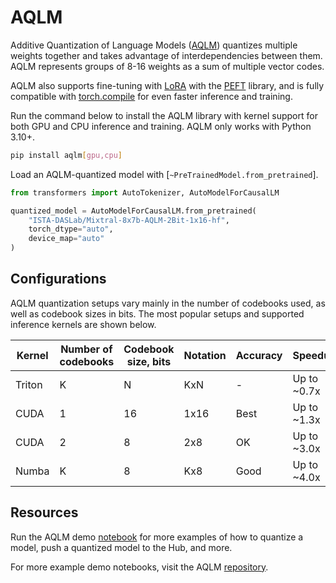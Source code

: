 <!--Copyright 2024 The HuggingFace Team. All rights reserved.

Licensed under the Apache License, Version 2.0 (the "License"); you may not use this file except in compliance with
the License. You may obtain a copy of the License at

http://www.apache.org/licenses/LICENSE-2.0

Unless required by applicable law or agreed to in writing, software distributed under the License is distributed on
an "AS IS" BASIS, WITHOUT WARRANTIES OR CONDITIONS OF ANY KIND, either express or implied. See the License for the
specific language governing permissions and limitations under the License.

⚠️ Note that this file is in Markdown but contain specific syntax for our doc-builder (similar to MDX) that may not be
rendered properly in your Markdown viewer.

-->

# AQLM

Additive Quantization of Language Models ([AQLM](https://huggingface.co/papers/2401.06118)) quantizes multiple weights together and takes advantage of interdependencies between them. AQLM represents groups of 8-16 weights as a sum of multiple vector codes.

AQLM also supports fine-tuning with [LoRA](https://huggingface.co/docs/peft/package_reference/lora) with the [PEFT](https://huggingface.co/docs/peft) library, and is fully compatible with [torch.compile](https://pytorch.org/tutorials/intermediate/torch_compile_tutorial.html) for even faster inference and training.

Run the command below to install the AQLM library with kernel support for both GPU and CPU inference and training. AQLM only works with Python 3.10+.

```bash
pip install aqlm[gpu,cpu]
```

Load an AQLM-quantized model with [`~PreTrainedModel.from_pretrained`].

```python
from transformers import AutoTokenizer, AutoModelForCausalLM

quantized_model = AutoModelForCausalLM.from_pretrained(
    "ISTA-DASLab/Mixtral-8x7b-AQLM-2Bit-1x16-hf",
    torch_dtype="auto", 
    device_map="auto"
)
```

## Configurations

AQLM quantization setups vary mainly in the number of codebooks used, as well as codebook sizes in bits. The most popular setups and supported inference kernels are shown below.

| Kernel | Number of codebooks | Codebook size, bits | Notation | Accuracy | Speedup     | Fast GPU inference | Fast CPU inference |
|---|---------------------|---------------------|----------|-------------|-------------|--------------------|--------------------|
| Triton | K                   | N                  | KxN     | -        | Up to ~0.7x | ✅                  | ❌                  |
| CUDA | 1                   | 16                  | 1x16     | Best        | Up to ~1.3x | ✅                  | ❌                  |
| CUDA | 2                   | 8                   | 2x8      | OK          | Up to ~3.0x | ✅                  | ❌                  |
| Numba | K                   | 8                   | Kx8      | Good        | Up to ~4.0x | ❌                  | ✅                  |

## Resources

Run the AQLM demo [notebook](https://colab.research.google.com/drive/1-xZmBRXT5Fm3Ghn4Mwa2KRypORXb855X?usp=sharing) for more examples of how to quantize a model, push a quantized model to the Hub, and more.

For more example demo notebooks, visit the AQLM [repository](https://github.com/Vahe1994/AQLM).
